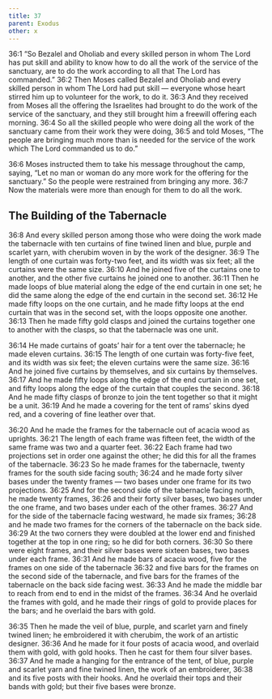 ```yaml
---
title: 37
parent: Exodus
other: x
---
```


<a name="36:1">36:1</a> “So Bezalel and Oholiab and every skilled person in whom The Lord has put skill and ability to know how to do all the work of the service of the sanctuary, are to do the work according to all that The Lord has commanded.” <a name="36:2">36:2</a> Then Moses called Bezalel and Oholiab and every skilled person in whom The Lord had put skill  —  everyone whose heart stirred him up to volunteer for the work, to do it. <a name="36:3">36:3</a> And they received from Moses all the offering the Israelites had brought to do the work of the service of the sanctuary, and they still brought him a freewill offering each morning. <a name="36:4">36:4</a> So all the skilled people who were doing all the work of the sanctuary came from their work they were doing, <a name="36:5">36:5</a> and told Moses, “The people are bringing much more than is needed for the service of the work which The Lord commanded us to do.”

<a name="36:6">36:6</a> Moses instructed them to take his message throughout the camp, saying, “Let no man or woman do any more work for the offering for the sanctuary.” So the people were restrained from bringing any more. <a name="36:7">36:7</a> Now the materials were more than enough for them to do all the work.

## The Building of the Tabernacle

<a name="36:8">36:8</a> And every skilled person among those who were doing the work made the tabernacle with ten curtains of fine twined linen and blue, purple and scarlet yarn, with cherubim woven in by the work of the designer. <a name="36:9">36:9</a> The length of one curtain was forty-two feet, and its width was six feet; all the curtains were the same size. <a name="36:10">36:10</a> And he joined five of the curtains one to another, and the other five curtains he joined one to another. <a name="36:11">36:11</a> Then he made loops of blue material along the edge of the end curtain in one set; he did the same along the edge of the end curtain in the second set. <a name="36:12">36:12</a> He made fifty loops on the one curtain, and he made fifty loops at the end curtain that was in the second set, with the loops opposite one another. <a name="36:13">36:13</a> Then he made fifty gold clasps and joined the curtains together one to another with the clasps, so that the tabernacle was one unit.

<a name="36:14">36:14</a> He made curtains of goats’ hair for a tent over the tabernacle; he made eleven curtains. <a name="36:15">36:15</a> The length of one curtain was forty-five feet, and its width was six feet; the eleven curtains were the same size. <a name="36:16">36:16</a> And he joined five curtains by themselves, and six curtains by themselves. <a name="36:17">36:17</a> And he made fifty loops along the edge of the end curtain in one set, and fifty loops along the edge of the curtain that couples the second. <a name="36:18">36:18</a> And he made fifty clasps of bronze to join the tent together so that it might be a unit. <a name="36:19">36:19</a> And he made a covering for the tent of rams’ skins dyed red, and a covering of fine leather over that.

<a name="36:20">36:20</a> And he made the frames for the tabernacle out of acacia wood as uprights. <a name="36:21">36:21</a> The length of each frame was fifteen feet, the width of the same frame was two and a quarter feet. <a name="36:22">36:22</a> Each frame had two projections set in order one against the other; he did this for all the frames of the tabernacle. <a name="36:23">36:23</a> So he made frames for the tabernacle, twenty frames for the south side facing south; <a name="36:24">36:24</a> and he made forty silver bases under the twenty frames  —  two bases under one frame for its two projections. <a name="36:25">36:25</a> And for the second side of the tabernacle facing north, he made twenty frames, <a name="36:26">36:26</a> and their forty silver bases, two bases under the one frame, and two bases under each of the other frames. <a name="36:27">36:27</a> And for the side of the tabernacle facing westward, he made six frames; <a name="36:28">36:28</a> and he made two frames for the corners of the tabernacle on the back side. <a name="36:29">36:29</a> At the two corners they were doubled at the lower end and finished together at the top in one ring; so he did for both corners. <a name="36:30">36:30</a> So there were eight frames, and their silver bases were sixteen bases, two bases under each frame. <a name="36:31">36:31</a> And he made bars of acacia wood, five for the frames on one side of the tabernacle <a name="36:32">36:32</a> and five bars for the frames on the second side of the tabernacle, and five bars for the frames of the tabernacle on the back side facing west. <a name="36:33">36:33</a> And he made the middle bar to reach from end to end in the midst of the frames. <a name="36:34">36:34</a> And he overlaid the frames with gold, and he made their rings of gold to provide places for the bars; and he overlaid the bars with gold.

<a name="36:35">36:35</a> Then he made the veil of blue, purple, and scarlet yarn and finely twined linen; he embroidered it with cherubim, the work of an artistic designer. <a name="36:36">36:36</a> And he made for it four posts of acacia wood, and overlaid them with gold, with gold hooks. Then he cast for them four silver bases. <a name="36:37">36:37</a> And he made a hanging for the entrance of the tent, of blue, purple and scarlet yarn and fine twined linen, the work of an embroiderer, <a name="36:38">36:38</a> and its five posts with their hooks. And he overlaid their tops and their bands with gold; but their five bases were bronze.